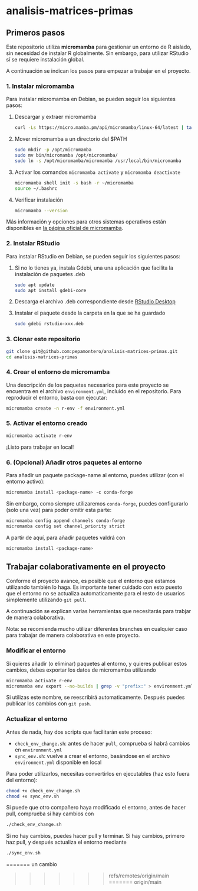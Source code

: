 # analisis-matrices-primas

## Primeros pasos

Este repositorio utiliza **micromamba** para gestionar un entorno de R aislado, sin necesidad de instalar R globalmente.
Sin embargo, para utilizar RStudio sí se requiere instalación global.

A continuación se indican los pasos para empezar a trabajar en el proyecto.

### 1. Instalar micromamba

Para instalar micromamba en Debian, se pueden seguir los siguientes pasos:

1. Descargar y extraer micromamba

    ```bash
    curl -Ls https://micro.mamba.pm/api/micromamba/linux-64/latest | tar -xvj bin/micromamba
    ```

2. Mover micromamba a un directorio del $PATH

    ```bash
    sudo mkdir -p /opt/micromamba
	sudo mv bin/micromamba /opt/micromamba/
	sudo ln -s /opt/micromamba/micromamba /usr/local/bin/micromamba
    ```
    
3. Activar los comandos `micromamba activate` y `micromamba deactivate`

    ```bash
    micromamba shell init -s bash -r ~/micromamba
	source ~/.bashrc
    ```
    
4. Verificar instalación

    ```bash
    micromamba --version
    ```
    
Más información y opciones para otros sistemas operativos están disponibles en [la página oficial de micromamba](https://mamba.readthedocs.io/en/latest/installation/micromamba-installation.html).
    
### 2. Instalar RStudio

Para instalar RStudio en Debian, se pueden seguir los siguientes pasos:

1. Si no lo tienes ya, instala Gdebi, una una aplicación que facilita la instalación de paquetes .deb

    ```bash
    sudo apt update
    sudo apt install gdebi-core
    ```
    
2. Descarga el archivo .deb correspondiente desde [RStudio Desktop](https://posit.co/download/rstudio-desktop/)

3. Instalar el paquete desde la carpeta en la que se ha guardado

    ```bash
    sudo gdebi rstudio-xxx.deb
    ```
    
### 3. Clonar este repositorio

```bash
git clone git@github.com:pepamontero/analisis-matrices-primas.git
cd analisis-matrices-primas
```
    
### 4. Crear el entorno de micromamba

Una descripción de los paquetes necesarios para este proyecto se encuentra en el archivo `environment.yml`, incluido en el repositorio. Para reproducir el entorno, basta con ejecutar:

```bash
micromamba create -n r-env -f environment.yml
```

### 5. Activar el entorno creado

```bash
micromamba activate r-env
```

¡Listo para trabajar en local!

### 6. (Opcional) Añadir otros paquetes al entorno

Para añadir un paquete package-name al entorno, puedes utilizar (con el entorno activo):

```bash
micromamba install <package-name> -c conda-forge
```

Sin embargo, como siempre utilizaremos `conda-forge`, puedes configurarlo (solo una vez) para poder omitir esta parte:

```bash
micromamba config append channels conda-forge
micromamba config set channel_priority strict
```

A partir de aquí, para añadir paquetes valdrá con

```bash
micromamba install <package-name>
```



## Trabajar colaborativamente en el proyecto

Conforme el proyecto avance, es posible que el entorno que estamos utilizando también lo haga. Es importante tener cuidado con esto puesto que el entorno no se actualiza automaticamente para el resto de usuarios simplemente utilizando `git pull`.

A continuación se explican varias herramientas que necesitarás para trabjar de manera colaborativa.

Nota: se recomienda mucho utilizar diferentes branches en cualquier caso para trabajar de manera colaborativa en este proyecto.

### Modificar el entorno

Si quieres añadir (o eliminar) paquetes al entorno, y quieres publicar estos cambios, debes exportar los datos de micromamba utilizando

```bash
micromamba activate r-env
micromamba env export --no-builds | grep -v "prefix:" > environment.yml`
```

Si utilizas este nombre, se reescribirá automaticamente. Después puedes publicar los cambios con `git push`.

### Actualizar el entorno

Antes de nada, hay dos scripts que facilitarán este proceso:

- `check_env_change.sh`: antes de hacer `pull`, comprueba si habrá cambios en `environment.yml`
- `sync_env.sh`: vuelve a crear el entorno, basándose en el archivo `environment.yml` disponible en local

Para poder utilizarlos, necesitas convertirlos en ejecutables (haz esto fuera del entorno):

```bash
chmod +x check_env_change.sh
chmod +x sync_env.sh
```

Si puede que otro compañero haya modificado el entorno, antes de hacer pull, comprueba si hay cambios con

```bash
./check_env_change.sh
```

Si no hay cambios, puedes hacer pull y terminar. Si hay cambios, primero haz pull, y después actualiza el entorno mediante

```bash
./sync_env.sh
```


=======
un cambio
>>>>>>> refs/remotes/origin/main
=======
>>>>>>> origin/main
